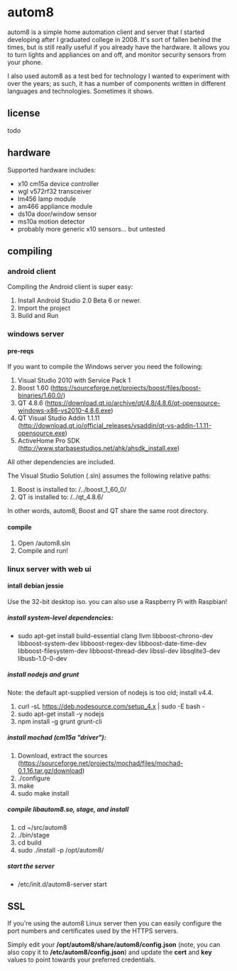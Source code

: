 # autom8

autom8 is a simple home automation client and server that I started developing after I graduated college in 2008. It's sort of fallen behind the times, but is still really useful if you already have the hardware. It allows you to turn lights and appliances on and off, and monitor security sensors from your phone.

I also used autom8 as a test bed for technology I wanted to experiment with over the years; as such, it has a number of components written in different languages and technologies. Sometimes it shows.

## license

todo

## hardware

Supported hardware includes:
* x10 cm15a device controller
* wgl v572rf32 transceiver
* lm456 lamp module
* am466 appliance module
* ds10a door/window sensor
* ms10a motion detector
* probably more generic x10 sensors... but untested

## compiling

### android client

Compiling the Android client is super easy:

1. Install Android Studio 2.0 Beta 6 or newer.
1. Import the project
1. Build and Run

### windows server

#### pre-reqs
If you want to compile the Windows server you need the following:

1. Visual Studio 2010 with Service Pack 1
2. Boost 1.60 (https://sourceforge.net/projects/boost/files/boost-binaries/1.60.0/)
3. QT 4.8.6 (https://download.qt.io/archive/qt/4.8/4.8.6/qt-opensource-windows-x86-vs2010-4.8.6.exe)
4. QT Visual Studio Addin 1.1.11 (http://download.qt.io/official_releases/vsaddin/qt-vs-addin-1.1.11-opensource.exe)
4. ActiveHome Pro SDK (http://www.starbasestudios.net/ahk/ahsdk_install.exe)

All other dependencies are included.

The Visual Studio Solution (.sln) assumes the following relative paths:

1. Boost is installed to: <autom8-src>/../boost_1_60_0/
2. QT is installed to: <autom8-src>/../qt_4.8.6/

In other words, autom8, Boost and QT share the same root directory.

#### compile

1. Open <autom8-src>/autom8.sln
2. Compile and run!

### linux server with web ui

#### intall debian jessie

Use the 32-bit desktop iso. you can also use a Raspberry Pi with Raspbian!

##### install system-level dependencies:

* sudo apt-get install build-essential clang llvm libboost-chrono-dev libboost-system-dev libboost-regex-dev libboost-date-time-dev libboost-filesystem-dev libboost-thread-dev libssl-dev libsqlite3-dev libusb-1.0-0-dev

##### install nodejs and grunt

Note: the default apt-supplied version of nodejs is too old; install v4.4.

1. curl -sL https://deb.nodesource.com/setup_4.x | sudo -E bash -
2. sudo apt-get install -y nodejs
3. npm install -g grunt grunt-cli

##### install mochad (cm15a "driver"):

1. Download, extract the sources (https://sourceforge.net/projects/mochad/files/mochad-0.1.16.tar.gz/download)
2. ./configure
3. make
4. sudo make install

##### compile libautom8.so, stage, and install

1. cd ~/src/autom8
2. ./bin/stage
3. cd build
4. sudo ./install -p /opt/autom8/

##### start the server

* /etc/init.d/autom8-server start

## SSL

If you're using the autom8 Linux server then you can easily configure the port numbers and certificates used by the HTTPS servers.

Simply edit your **/opt/autom8/share/autom8/config.json** (note, you can also copy it to **/etc/autom8/config.json**) and update the **cert** and **key** values to point towards your preferred credentials.
